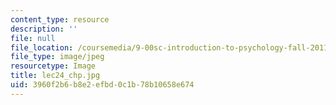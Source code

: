 ```yaml
---
content_type: resource
description: ''
file: null
file_location: /coursemedia/9-00sc-introduction-to-psychology-fall-2011/3960f2b6b8e2efbd0c1b78b10658e674_lec24_chp.jpg
file_type: image/jpeg
resourcetype: Image
title: lec24_chp.jpg
uid: 3960f2b6-b8e2-efbd-0c1b-78b10658e674
---
```

